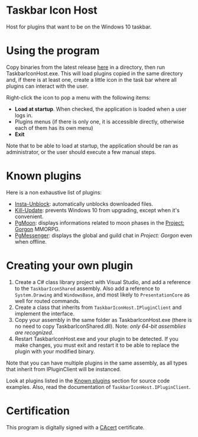 # Taskbar Icon Host
Host for plugins that want to be on the Windows 10 taskbar. 

# Using the program
Copy binaries from the latest release [here](https://github.com/dlebansais/TaskbarIconHost/releases) in a directory, then run TaskbarIconHost.exe. This will load plugins copied in the same directory and, if there is at least one, create a little icon in the task bar where all plugins can interact with the user.

Right-click the icon to pop a menu with the following items:

- **Load at startup**. When checked, the application is loaded when a user logs in.
- Plugins menus (if there is only one, it is accessible directly, otherwise each of them has its own menu)
- **Exit**

Note that to be able to load at startup, the application should be ran as administrator, or the user should execute a few manual steps. 

# Known plugins
Here is a non exhaustive list of plugins:

- [Insta-Unblock](https://github.com/dlebansais/Insta-Unblock): automatically unblocks downloaded files.  
- [Kill-Update](https://github.com/dlebansais/Kill-Update): prevents Windows 10 from upgrading, except when it's convenient.  
- [PgMoon](https://github.com/dlebansais/PgMoon): displays informations related to moon phases in the [Project: Gorgon](https://projectgorgon.com/) MMORPG.  
- [PgMessenger](https://github.com/dlebansais/PgMessenger): displays the global and guild chat in *Project: Gorgon* even when offline.  

# Creating your own plugin
1. Create a C# class library project with Visual Studio, and add a reference to the `TaskbarIconShared` assembly. Also add a reference to `System.Drawing` and `WindowsBase`, and most likely to `PresentationCore` as well for routed commands.
2. Create a class that inherits from `TaskbarIconHost.IPluginClient` and implement the interface.
3. Copy your assembly in the same folder as TaskbarIconHost.exe (there is no need to copy TaskbarIconShared.dll). Note: *only 64-bit assemblies are recognized*. 
4. Restart TaskbarIconHost.exe and your plugin to be detected. If you make changes, you must exit and restart it to be able to replace the plugin with your modified binary. 

Note that you can have multiple plugins in the same assembly, as all types that inherit from IPluginClient will be instanced.

Look at plugins listed in the [Known plugins](#Known-plugins) section for source code examples. Also, read the documentation of `TaskbarIconHost.IPluginClient`.

# Certification
This program is digitally signed with a [CAcert](https://www.cacert.org/) certificate.
